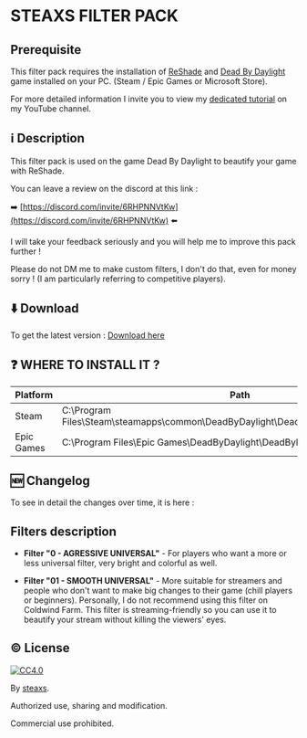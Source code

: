 # STEAXS FILTER PACK

## Prerequisite

This filter pack requires the installation of [ReShade](https://reshade.me/) and [Dead By Daylight](https://deadbydaylight.com/) game installed on your PC. (Steam / Epic Games or Microsoft Store).

For more detailed information I invite you to view my [dedicated tutorial](https://www.youtube.com/watch?v=Shuz3S4JD5E) on my YouTube channel.

## ℹ️ Description

This filter pack is used on the game Dead By Daylight to beautify your game with ReShade.

You can leave a review on the discord at this link :

➡️ [https://discord.com/invite/6RHPNNVtKw](https://discord.com/invite/6RHPNNVtKw) ⬅️

I will take your feedback seriously and you will help me to improve this pack further !

Please do not DM me to make custom filters, I don't do that, even for money sorry ! (I am particularly referring to competitive players).

## ⬇️ Download

To get the latest version : [Download here](https://github.com/steaxss/STEAXS-FILTER-PACK/releases)

## ❓ WHERE TO INSTALL IT ?

| Platform      | Path |
| -----------   | ----------- |
| Steam         | C:\Program Files\Steam\steamapps\common\DeadByDaylight\DeadByDaylight\Binaries\Win64\            |
| Epic Games    | C:\Program Files\Epic Games\DeadByDaylight\DeadByDaylight\Binaries\EGS\                          |

## 🆕 Changelog

To see in detail the changes over time, it is here :


## Filters description

- **Filter "0 - AGRESSIVE UNIVERSAL"** - For players who want a more or less universal filter, very bright and colorful as well.

- **Filter "01 - SMOOTH UNIVERSAL"** - More suitable for streamers and people who don't want to make big changes to their game (chill players or beginners).
Personally, I do not recommend using this filter on Coldwind Farm.
This filter is streaming-friendly so you can use it to beautify your stream without killing the viewers' eyes.

## ©️ License

[![CC4.0](https://i.creativecommons.org/l/by-nc/4.0/88x31.png)](https://creativecommons.org/licenses/by/4.0/)

By [steaxs](https://github.com/steaxss).

Authorized use, sharing and modification.

Commercial use prohibited.